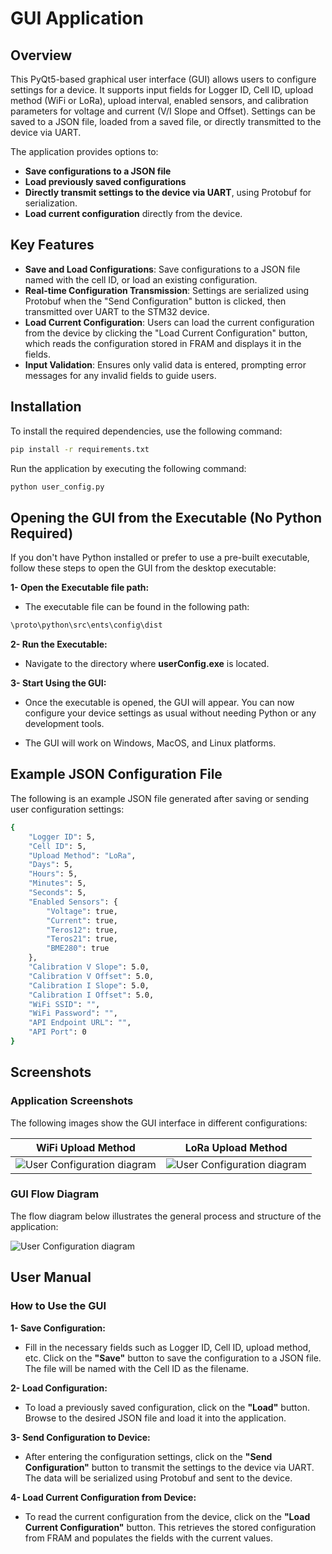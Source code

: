 # GUI Application

## Overview

This PyQt5-based graphical user interface (GUI) allows users to configure settings for a device. It supports input fields for Logger ID, Cell ID, upload method (WiFi or LoRa), upload interval, enabled sensors, and calibration parameters for voltage and current (V/I Slope and Offset). Settings can be saved to a JSON file, loaded from a saved file, or directly transmitted to the device via UART.

The application provides options to:

- **Save configurations to a JSON file**
- **Load previously saved configurations**
- **Directly transmit settings to the device via UART**, using Protobuf for serialization.
- **Load current configuration** directly from the device.

## Key Features

- **Save and Load Configurations**: Save configurations to a JSON file named with the cell ID, or load an existing configuration.
- **Real-time Configuration Transmission**: Settings are serialized using Protobuf when the "Send Configuration" button is clicked, then transmitted over UART to the STM32 device.
- **Load Current Configuration**: Users can load the current configuration from the device by clicking the "Load Current Configuration" button, which reads the configuration stored in FRAM and displays it in the fields.
- **Input Validation**: Ensures only valid data is entered, prompting error messages for any invalid fields to guide users.

## Installation

To install the required dependencies, use the following command:

```bash
pip install -r requirements.txt
```

Run the application by executing the following command:

```bash
python user_config.py
```

## Opening the GUI from the Executable (No Python Required)

If you don't have Python installed or prefer to use a pre-built executable, follow these steps to open the GUI from the desktop executable:

**1- Open the Executable file path:**

- The executable file can be found in the following path:

```bash
\proto\python\src\ents\config\dist
```

**2- Run the Executable:**

- Navigate to the directory where **userConfig.exe** is located.

**3- Start Using the GUI:**

- Once the executable is opened, the GUI will appear. You can now configure your device settings as usual without needing Python or any development tools.

- The GUI will work on Windows, MacOS, and Linux platforms.

## Example JSON Configuration File

The following is an example JSON file generated after saving or sending user configuration settings:

```bash
{
    "Logger ID": 5,
    "Cell ID": 5,
    "Upload Method": "LoRa",
    "Days": 5,
    "Hours": 5,
    "Minutes": 5,
    "Seconds": 5,
    "Enabled Sensors": {
        "Voltage": true,
        "Current": true,
        "Teros12": true,
        "Teros21": true,
        "BME280": true
    },
    "Calibration V Slope": 5.0,
    "Calibration V Offset": 5.0,
    "Calibration I Slope": 5.0,
    "Calibration I Offset": 5.0,
    "WiFi SSID": "",
    "WiFi Password": "",
    "API Endpoint URL": "",
    "API Port": 0
}
```

## Screenshots

### Application Screenshots

The following images show the GUI interface in different configurations:

|**WiFi Upload Method**|**LoRa Upload Method**|
|---------------------|-----------|
|![User Configuration diagram](../../../../../images/user_config_GUI_WiFi.png)|![User Configuration diagram](../../../../../images/user_config_GUI_LoRa.png)|

### GUI Flow Diagram

The flow diagram below illustrates the general process and structure of the application:

![User Configuration diagram](../../../../../images/GUI_flow_diagram.png)

## User Manual

### How to Use the GUI

**1- Save Configuration:**

- Fill in the necessary fields such as Logger ID, Cell ID, upload method, etc.
Click on the **"Save"** button to save the configuration to a JSON file. The file will be named with the Cell ID as the filename.

**2- Load Configuration:**

- To load a previously saved configuration, click on the **"Load"** button. Browse to the desired JSON file and load it into the application.

**3- Send Configuration to Device:**

- After entering the configuration settings, click on the **"Send Configuration"** button to transmit the settings to the device via UART. The data will be serialized using Protobuf and sent to the device.

**4- Load Current Configuration from Device:**

- To read the current configuration from the device, click on the **"Load Current Configuration"** button. This retrieves the stored configuration from FRAM and populates the fields with the current values.
